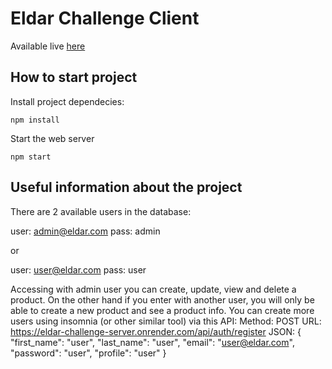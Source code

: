 # Eldar Challenge Client

Available live [here](https://fer-rouco.github.io/eldar-challenge/) 

## **How to start project**

Install project dependecies:

```
npm install
```

Start the web server

```
npm start
```
## **Useful information about the project**

There are 2 available users in the database:

user: admin@eldar.com
pass: admin

or

user: user@eldar.com
pass: user

Accessing with admin user you can create, update, view and delete a product. On the other hand if you enter with another user, you will only be able to create a new product and see a product info.
You can create more users using insomnia (or other similar tool) via this API:
Method: POST
URL: https://eldar-challenge-server.onrender.com/api/auth/register
JSON: {
	"first_name": "user",
	"last_name": "user",
	"email": "user@eldar.com",
	"password": "user",
  "profile": "user"
}
